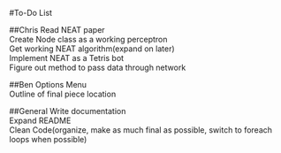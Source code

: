#To-Do List

##Chris
Read NEAT paper<br/>
Create Node class as a working perceptron<br/>
Get working NEAT algorithm(expand on later)<br/>
Implement NEAT as a Tetris bot<br/>
Figure out method to pass data through network

##Ben
Options Menu<br/>
Outline of final piece location

##General
Write documentation<br/>
Expand README<br/>
Clean Code(organize, make as much final as possible, switch to foreach loops when possible)
